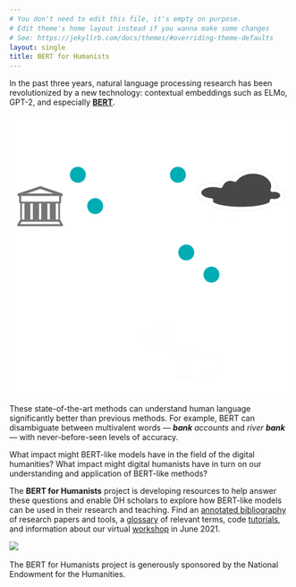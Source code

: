 ```yaml
---
# You don't need to edit this file, it's empty on purpose.
# Edit theme's home layout instead if you wanna make some changes
# See: https://jekyllrb.com/docs/themes/#overriding-theme-defaults
layout: single
title: BERT for Humanists
---
```

In the past three years, natural language processing research has been revolutionized by a new technology: contextual embeddings such as ELMo, GPT-2, and especially [**BERT**](https://ai.googleblog.com/2018/11/open-sourcing-bert-state-of-art-pre.html).

<img width=500 src="/assets/images/BERT-logo-small-transparent-splash.png/">

 These state-of-the-art methods can understand human language significantly better than previous methods. For example, BERT can disambiguate between multivalent words — *<b>bank</b> accounts* and *river <b>bank</b>* — with never-before-seen levels of accuracy.

What impact might BERT-like models have in the field of the digital humanities? What impact might digital humanists have in turn on our understanding and application of BERT-like methods? 

The **BERT for Humanists** project is developing resources to help answer these questions and enable DH scholars to explore how BERT-like models can be used in their research and teaching. Find an [annotated bibliography](bibliography) of research papers and tools, a [glossary](glossary) of relevant terms, code [tutorials](tutorials), and information about our virtual [workshop](workshops) in June 2021.

<img width=500 src="https://www.neh.gov/sites/default/files/inline-files/NEH-Preferred-Seal-Transparent820.png"/> 

The BERT for Humanists project is generously sponsored by the National Endowment for the Humanities.




